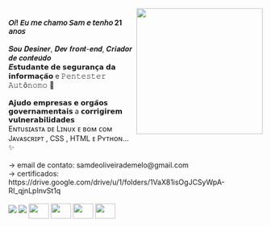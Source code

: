 <img src="https://i.ibb.co/yNHyJVL/zyro-image.jpg" width="250" align="right">
<h4> 𝘖𝘪! 𝘌𝘶 𝘮𝘦 𝘤𝘩𝘢𝘮𝘰 𝘚𝘢𝘮 𝘦 𝘵𝘦𝘯𝘩𝘰 21 𝘢𝘯𝘰𝘴</h4>
𝑺𝒐𝒖 𝑫𝒆𝒔𝒊𝒏𝒆𝒓, 𝑫𝒆𝒗 𝒇𝒓𝒐𝒏𝒕-𝒆𝒏𝒅, 𝑪𝒓𝒊𝒂𝒅𝒐𝒓 𝒅𝒆 𝒄𝒐𝒏𝒕𝒆𝒖́𝒅𝒐 <br>
𝑬𝘀𝘁𝘂𝗱𝗮𝗻𝘁𝗲 𝗱𝗲 𝘀𝗲𝗴𝘂𝗿𝗮𝗻𝗰̧𝗮 𝗱𝗮 𝗶𝗻𝗳𝗼𝗿𝗺𝗮𝗰̧𝗮̃𝗼 e 𝙿𝚎𝚗𝚝𝚎𝚜𝚝𝚎𝚛 𝙰𝚞𝚝ô𝚗𝚘𝚖𝚘 👻 <br><br>
𝗔𝗷𝘂𝗱𝗼 𝗲𝗺𝗽𝗿𝗲𝘀𝗮𝘀 𝗲 𝗼𝗿𝗴𝗮̃𝗼𝘀 𝗴𝗼𝘃𝗲𝗿𝗻𝗮𝗺𝗲𝗻𝘁𝗮𝗶𝘀 a 𝗰𝗼𝗿𝗿𝗶𝗴𝗶𝗿𝗲𝗺 𝘃𝘂𝗹𝗻𝗲𝗿𝗮𝗯𝗶𝗹𝗶𝗱𝗮𝗱𝗲𝘀 <br>
Eɴᴛᴜsɪᴀsᴛᴀ ᴅᴇ Lɪɴᴜx ᴇ ʙᴏᴍ ᴄᴏᴍ Jᴀᴠᴀsᴄʀɪᴘᴛ , CSS , HTML ᴇ Pʏᴛʜᴏɴ... ✨ <br><br>
-> email de contato: samdeoliveirademelo@gmail.com <br>
-> certificados: https://drive.google.com/drive/u/1/folders/1VaX81isOgJCSyWpA-RI_qjnLpInvSt1q
<br><br>
<div>
 <a href="https://www.youtube.com/@samde0liveira" target="_blank"><img src="https://img.shields.io/badge/YouTube-FF0000?style=for-the-badge&logo=youtube&logoColor=white" target="_blank"></a>
  <a href="https://instagram.com/samde0liveira/" target="_blank"><img src="https://img.shields.io/badge/-Instagram-%23E4405F?style=for-the-badge&logo=instagram&logoColor=white" target="_blank"></a> 
    
  <img align="center" height="30" width="40" src="https://cdn.jsdelivr.net/gh/devicons/devicon/icons/html5/html5-original-wordmark.svg">
    <img align="center" height="30" width="40" src="https://cdn.jsdelivr.net/gh/devicons/devicon/icons/python/python-original-wordmark.svg">
  <img align="center" height="30" width="40" src="https://cdn.jsdelivr.net/gh/devicons/devicon/icons/photoshop/photoshop-plain.svg">
  <img align="center" height="30" width="40" src="https://cdn.jsdelivr.net/gh/devicons/devicon/icons/linux/linux-original.svg">




    
